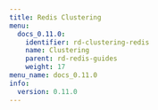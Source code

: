 ```yaml
---
title: Redis Clustering
menu:
  docs_0.11.0:
    identifier: rd-clustering-redis
    name: Clustering
    parent: rd-redis-guides
    weight: 17
menu_name: docs_0.11.0
info:
  version: 0.11.0
---
```


